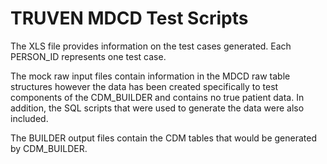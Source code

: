 TRUVEN MDCD Test Scripts
======================

The XLS file provides information on the test cases generated.  Each PERSON_ID represents one test case.

The mock raw input files contain information in the MDCD raw table structures however the data has been created specifically to test components of the CDM_BUILDER and contains no true patient data.  In addition, the SQL scripts that were used to generate the data were also included.    

The BUILDER output files contain the CDM tables that would be generated by CDM_BUILDER.  